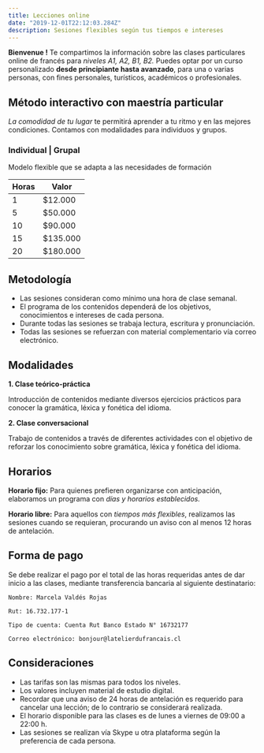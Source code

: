 ```yaml
---
title: Lecciones online
date: "2019-12-01T22:12:03.284Z"
description: Sesiones flexibles según tus tiempos e intereses
---
```


**Bienvenue !** Te compartimos la información sobre las clases particulares online de francés para *niveles A1, A2, B1, B2.*
Puedes optar por un curso personalizado **desde principiante hasta avanzado**, para una o varias personas, con fines personales, turísticos, académicos o profesionales.

## Método interactivo con maestría particular

*La comodidad de tu lugar* te permitirá aprender a tu ritmo y en las mejores condiciones. Contamos con modalidades para individuos y grupos.

### Individual | Grupal

Modelo flexible que se adapta a las necesidades de formación

|Horas|Valor|
|---|---|
|1 | $12.000 |
|5 | $50.000  |
|10 | $90.000 |
|15 | $135.000 |
|20 | $180.000 |

## Metodología

- Las sesiones consideran como mínimo una hora de clase semanal.
- El programa de los contenidos dependerá de los objetivos, conocimientos e intereses de cada persona.
- Durante todas las sesiones se trabaja lectura, escritura y pronunciación.
- Todas las sesiones se refuerzan con material complementario vía correo electrónico.

## Modalidades

**1. Clase teórico-práctica**

Introducción de contenidos mediante diversos ejercicios prácticos para conocer la gramática, léxica y fonética del idioma.

**2. Clase conversacional**

Trabajo de contenidos a través de diferentes actividades con el objetivo de reforzar los conocimiento sobre gramática, léxica y fonética del idioma.

## Horarios

**Horario fijo:**
Para quienes prefieren organizarse con anticipación, elaboramos un programa con *días y horarios establecidos.*

**Horario libre:**
Para aquellos con *tiempos más flexibles*, realizamos las sesiones cuando se requieran, procurando un aviso con al menos 12 horas de antelación.

## Forma de pago

Se debe realizar el pago por el total de las horas requeridas antes de dar inicio a las clases, mediante transferencia bancaria al siguiente destinatario:

    Nombre: Marcela Valdés Rojas

    Rut: 16.732.177-1

    Tipo de cuenta: Cuenta Rut Banco Estado N° 16732177

    Correo electrónico: bonjour@latelierdufrancais.cl

## Consideraciones

- Las tarifas son las mismas para todos los niveles.
- Los valores incluyen material de estudio digital.
- Recordar que una aviso de 24 horas de antelación es requerido para cancelar una lección; de lo contrario se considerará realizada.
- El horario disponible para las clases es de lunes a viernes de 09:00 a 22:00 h.
- Las sesiones se realizan vía Skype u otra plataforma según la preferencia de cada persona.
